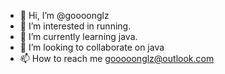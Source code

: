- 👋 Hi, I’m @goooonglz
- 👀 I’m interested in running.
- 🌱 I’m currently learning java.
- 💞️ I’m looking to collaborate on java
- 📫 How to reach me gooooonglz@outlook.com
